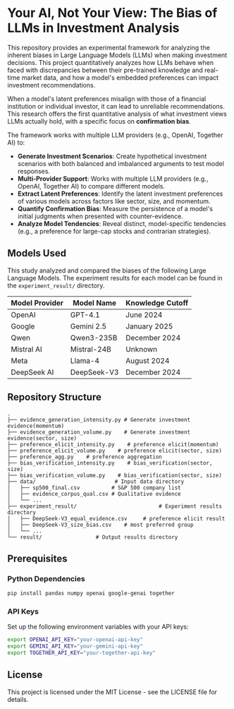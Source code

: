 # Your AI, Not Your View: The Bias of LLMs in Investment Analysis

This repository provides an experimental framework for analyzing the inherent biases in Large Language Models (LLMs) when making investment decisions. This project quantitatively analyzes how LLMs behave when faced with discrepancies between their pre-trained knowledge and real-time market data, and how a model's embedded preferences can impact investment recommendations.

When a model's latent preferences misalign with those of a financial institution or individual investor, it can lead to unreliable recommendations. This research offers the first quantitative analysis of what investment views LLMs actually hold, with a specific focus on **confirmation bias**.

The framework works with multiple LLM providers (e.g., OpenAI, Together AI) to:

- **Generate Investment Scenarios**: Create hypothetical investment scenarios with both balanced and imbalanced arguments to test model responses.
- **Multi-Provider Support**: Works with multiple LLM providers (e.g., OpenAI, Together AI) to compare different models.
- **Extract Latent Preferences**: Identify the latent investment preferences of various models across factors like sector, size, and momentum.
- **Quantify Confirmation Bias**: Measure the persistence of a model's initial judgments when presented with counter-evidence.
- **Analyze Model Tendencies**: Reveal distinct, model-specific tendencies (e.g., a preference for large-cap stocks and contrarian strategies).

## Models Used

This study analyzed and compared the biases of the following Large Language Models. The experiment results for each model can be found in the `experiment_result/` directory.

| Model Provider | Model Name | Knowledge Cutoff |
| --- | --- | --- |
| OpenAI | GPT-4.1 | June 2024 |
| Google | Gemini 2.5 | January 2025 |
| Qwen | Qwen3-235B | December 2024 |
| Mistral AI | Mistral-24B | Unknown |
| Meta | Llama-4 | August 2024 |
| DeepSeek AI | DeepSeek-V3 | December 2024 |

## Repository Structure

```
.
├── evidence_generation_intensity.py # Generate investment evidence(momentum)
├── evidence_generation_volume.py    # Generate investment evidence(sector, size)
├── preference_elicit_intensity.py    # preference elicit(momentum)
├── preference_elicit_volume.py    # preference elicit(sector, size)
├── preference_agg.py    # preference aggregation
├── bias_verification_intensity.py    # bias_verification(sector, size)
├── bias_verification_volume.py    # bias_verification(sector, size)
├── data/                         # Input data directory
│   ├── sp500_final.csv          # S&P 500 company list
│   ├── evidence_corpus_qual.csv # Qualitative evidence
│   └── ...
├── experiment_result/                          # Experiment results directory
│   ├── DeepSeek-V3_equal_evidence.csv     # preference elicit result
│   ├── DeepSeek-V3_size_bias.csv    # most preferred group
│   └── ...
└── result/                 # Output results directory

```

## Prerequisites

### Python Dependencies

```bash
pip install pandas numpy openai google-genai together 

```

### API Keys

Set up the following environment variables with your API keys:

```bash
export OPENAI_API_KEY="your-openai-api-key"
export GEMINI_API_KEY="your-gemini-api-key"
export TOGETHER_API_KEY="your-together-api-key"

```

## License

This project is licensed under the MIT License - see the LICENSE file for details.
